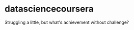 datasciencecoursera
===================
Struggling a little, but what's achievement without challenge?
